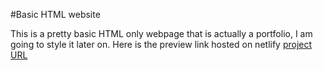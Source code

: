 #Basic HTML website

This is a pretty basic HTML only webpage that is actually a portfolio, I am going to style it later on.
Here is the preview link hosted on netlify [project URL](https://github.com/r0elcompute/roadmap.sh--solutions/tree/main/Front-end/02-Basic-HTML-website)
